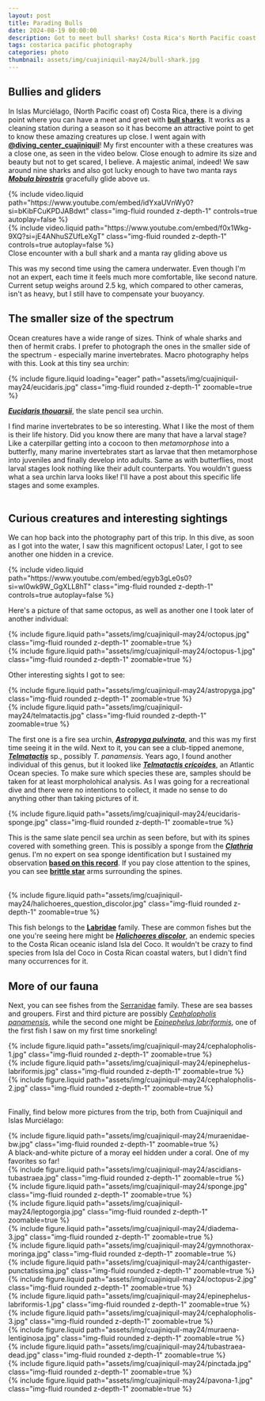 ```yaml
---
layout: post
title: Parading Bulls
date: 2024-08-19 00:00:00
description: Got to meet bull sharks! Costa Rica's North Pacific coast continues to amaze me. 
tags: costarica pacific photography 
categories: photo
thumbnail: assets/img/cuajiniquil-may24/bull-shark.jpg
---
```


## Bullies and gliders

In Islas Murciélago, (North Pacific coast of) Costa Rica, there is a diving point where you can have a meet and greet with **[bull sharks](https://www.iucnredlist.org/species/39372/2910670)**. It works as a cleaning station during a season so it has become an attractive point to get to know these amazing creatures up close. I went again with **[@diving_center_cuajiniquil](https://www.instagram.com/diving_center_cuajiniquil/)**!
My first encounter with a these creatures was a close one, as seen in the video below. Close enough to admire its size and beauty but not to get scared, I believe. A majestic animal, indeed! We saw around nine sharks and also got lucky enough to have two manta rays **[*Mobula birostris*](https://marinespecies.org/aphia.php?p=taxdetails&id=1026118)** gracefully glide above us. 

<div class="row mt-3 d-flex">  
    <div class="col-md mt-3 mt-md-0 flex-grow-1">
        {% include video.liquid path="https://www.youtube.com/embed/idYxaUVnWy0?si=bKibFCuKPDJABdwt" class="img-fluid rounded z-depth-1" controls=true autoplay=false %}
    </div>
  <div class="col-md mt-3 mt-md-0 flex-grow-1">
    {% include video.liquid path="https://www.youtube.com/embed/f0x1Wkg-9XQ?si=jE4ANhuSZUfLeXgT" class="img-fluid rounded z-depth-1" controls=true autoplay=false %}
  </div>
</div>
<div class ="caption">
  Close encounter with a bull shark and a manta ray gliding above us
</div>

This was my second time using the camera underwater. Even though I'm not an expert, each time it feels much more comfortable, like second nature. Current setup weighs around 2.5 kg, which compared to other cameras, isn't as heavy, but I still have to compensate your buoyancy. 
<br>

## The smaller size of the spectrum

Ocean creatures have a wide range of sizes. Think of whale sharks and then of hermit crabs. I prefer to photograph the ones in the smaller side of the spectrum - especially marine invertebrates. Macro photography helps with this. Look at this tiny sea urchin:

<div class="row mt-3">
    <div class="col-lg mt-3 mt-md-0">
        {% include figure.liquid loading="eager" path="assets/img/cuajiniquil-may24/eucidaris.jpg" class="img-fluid rounded z-depth-1" zoomable=true %}
    </div>
</div>

**[*Eucidaris thouarsii*](https://marinespecies.org/aphia.php?p=taxdetails&id=513266)**, the slate pencil sea urchin.

I find marine invertebrates to be so interesting. What I like the most of them is their life history. Did you know there are many that have a larval stage? Like a caterpillar getting into a cocoon to then *metamorphose* into a butterfly, many marine invertebrates start as larvae that then metamorphose into juveniles and finally develop into adults. Same as with butterflies, most larval stages look nothing like their adult counterparts. You wouldn't guess what a sea urchin larva looks like! I'll have a post about this specific life stages and some examples. 
<br>
<br>

## Curious creatures and interesting sightings
We can hop back into the photography part of this trip. In this dive, as soon as I got into the water, I saw this magnificent octopus! Later, I got to see another one hidden in a crevice. 
<div class="row mt-3">
    <div class="col-sm mt-3 mt-md-0">
        {% include video.liquid path="https://www.youtube.com/embed/egyb3gLe0s0?si=wl0wk9W_GgXLL8hT" class="img-fluid rounded z-depth-1" controls=true autoplay=false %}
    </div>
</div>

Here's a picture of that same octopus, as well as another one I took later of another individual:
<div class="row mt-3">
    <div class="col-sm mt-3 mt-md-0">
        {% include figure.liquid path="assets/img/cuajiniquil-may24/octopus.jpg" class="img-fluid rounded z-depth-1" zoomable=true %}
    </div>
    <div class="col-sm mt-3 mt-md-0">
        {% include figure.liquid path="assets/img/cuajiniquil-may24/octopus-1.jpg" class="img-fluid rounded z-depth-1" zoomable=true %}
    </div>
</div>

Other interesting sights I got to see:
<div class="row mt-3">
    <div class="col-sm mt-3 mt-md-0">
        {% include figure.liquid path="assets/img/cuajiniquil-may24/astropyga.jpg" class="img-fluid rounded z-depth-1" zoomable=true %}
    </div>
    <div class="col-sm mt-3 mt-md-0">
        {% include figure.liquid path="assets/img/cuajiniquil-may24/telmatactis.jpg" class="img-fluid rounded z-depth-1" zoomable=true %}
    </div>
</div>

The first one is a fire sea urchin, **[*Astropyga pulvinata*](https://marinespecies.org/aphia.php?p=taxdetails&id=513138)**, and this was my first time seeing it in the wild. Next to it, you can see a club-tipped anemone, **[*Telmatactis*](https://marinespecies.org/aphia.php?p=taxdetails&id=100766)** sp., possibly *T. panamensis*. Years ago, I found another individual of this genus, but it looked like **[*Telmatactis cricoides*](https://marinespecies.org/aphia.php?p=taxdetails&id=100971)**, an Atlantic Ocean species. To make sure which species these are, samples should be taken for at least morpholohical analysis. As I was going for a recreational dive and there were no intentions to collect, it made no sense to do anything other than taking pictures of it.
<br>

<div class="row mt-3">
    <div class="col-sm mt-3 mt-md-0">
        {% include figure.liquid path="assets/img/cuajiniquil-may24/eucidaris-sponge.jpg" class="img-fluid rounded z-depth-1" zoomable=true %}
    </div>
</div>
  
This is the same slate pencil sea urchin as seen before, but with its spines covered with something green. This is possibly a sponge from the **[*Clathria*](https://marinespecies.org/aphia.php?p=taxdetails&id=131868)** genus. I'm no expert on sea sponge identification but I sustained my observation **[based on this record](https://mapress.com/zt/article/view/zootaxa.3085.1.3)**. If you pay close attention to the spines, you can see **[brittle star](https://en.wikipedia.org/wiki/Brittle_star)** arms surrounding the spines. 

<br>

<div class="row mt-3">
    <div class="col-sm mt-3 mt-md-0">
        {% include figure.liquid path="assets/img/cuajiniquil-may24/halichoeres_question_discolor.jpg" class="img-fluid rounded z-depth-1" zoomable=true %}
    </div>
</div>

This fish belongs to the **[Labridae](https://biogeodb.stri.si.edu/sftep/en/thefishes/taxon/1639)** family. These are common fishes but the one you're seeing here might be **[*Halichoeres discolor*](https://marinespecies.org/aphia.php?p=taxdetails&id=275762#distributions)**, an endemic species to the Costa Rican oceanic island Isla del Coco. It wouldn't be crazy to find species from Isla del Coco in Costa Rican coastal waters, but I didn't find many occurrences for it. 

## More of our fauna

Next, you can see fishes from the [Serranidae](https://www.fishbase.se/summary/FamilySummary.php?ID=289) family. These are sea basses and groupers. First and third picture are possibly *[Cephalopholis panamensis](https://biogeodb.stri.si.edu/sftep/es/thefishes/species/1115)*, while the second one might be *[Epinephelus labriformis](https://biogeodb.stri.si.edu/sftep/es/thefishes/species/1125)*, one of the first fish I saw on my first time snorkeling! 
<br>


<div class="row mt-3">
    <div class="col-sm mt-3 mt-md-0">
        {% include figure.liquid path="assets/img/cuajiniquil-may24/cephalopholis-1.jpg" class="img-fluid rounded z-depth-1" zoomable=true %}
    </div>
    <div class="col-sm mt-3 mt-md-0">
        {% include figure.liquid path="assets/img/cuajiniquil-may24/epinephelus-labriformis.jpg" class="img-fluid rounded z-depth-1" zoomable=true %}
    </div>
    <div class="col-sm mt-3 mt-md-0">
        {% include figure.liquid path="assets/img/cuajiniquil-may24/cephalopholis-2.jpg" class="img-fluid rounded z-depth-1" zoomable=true %}
    </div>
</div>
<br>

Finally, find below more pictures from the trip, both from Cuajiniquil and Islas Murciélago:
<div class="row mt-3">
    <div class="col-sm mt-3 mt-md-0">
        {% include figure.liquid path="assets/img/cuajiniquil-may24/muraenidae-bw.jpg" class="img-fluid rounded z-depth-1" zoomable=true %}
    </div>
</div>
A black-and-white picture of a moray eel hidden under a coral. One of my favorites so far!
<br>

<div class="row mt-3">
    <div class="col-sm mt-3 mt-md-0">
        {% include figure.liquid path="assets/img/cuajiniquil-may24/ascidians-tubastraea.jpg" class="img-fluid rounded z-depth-1" zoomable=true %}
    </div>
    <div class="col-sm mt-3 mt-md-0">
        {% include figure.liquid path="assets/img/cuajiniquil-may24/sponge.jpg" class="img-fluid rounded z-depth-1" zoomable=true %}
    </div>
    <div class="col-sm mt-3 mt-md-0">
        {% include figure.liquid path="assets/img/cuajiniquil-may24/leptogorgia.jpg" class="img-fluid rounded z-depth-1" zoomable=true %}
    </div>
</div>

<div class="row mt-3">
    <div class="col-sm mt-3 mt-md-0">
        {% include figure.liquid path="assets/img/cuajiniquil-may24/diadema-3.jpg" class="img-fluid rounded z-depth-1" zoomable=true %}
    </div>
    <div class="col-sm mt-3 mt-md-0">
        {% include figure.liquid path="assets/img/cuajiniquil-may24/gymnothorax-moringa.jpg" class="img-fluid rounded z-depth-1" zoomable=true %}
    </div>
    <div class="col-sm mt-3 mt-md-0">
        {% include figure.liquid path="assets/img/cuajiniquil-may24/canthigaster-punctatissima.jpg" class="img-fluid rounded z-depth-1" zoomable=true %}
    </div>
</div>

<div class="row mt-3">
    <div class="col-sm mt-3 mt-md-0">
        {% include figure.liquid path="assets/img/cuajiniquil-may24/octopus-2.jpg" class="img-fluid rounded z-depth-1" zoomable=true %}
    </div>
</div>

<div class="row mt-3">
    <div class="col-sm mt-3 mt-md-0">
        {% include figure.liquid path="assets/img/cuajiniquil-may24/epinephelus-labriformis-1.jpg" class="img-fluid rounded z-depth-1" zoomable=true %}
    </div>
    <div class="col-sm mt-3 mt-md-0">
        {% include figure.liquid path="assets/img/cuajiniquil-may24/cephalopholis-3.jpg" class="img-fluid rounded z-depth-1" zoomable=true %}
    </div>
    <div class="col-sm mt-3 mt-md-0">
        {% include figure.liquid path="assets/img/cuajiniquil-may24/muraena-lentiginosa.jpg" class="img-fluid rounded z-depth-1" zoomable=true %}
    </div>
</div>

<div class="row mt-3">
    <div class="col-sm mt-3 mt-md-0">
        {% include figure.liquid path="assets/img/cuajiniquil-may24/tubastraea-dead.jpg" class="img-fluid rounded z-depth-1" zoomable=true %}
    </div>
    <div class="col-sm mt-3 mt-md-0">
        {% include figure.liquid path="assets/img/cuajiniquil-may24/pinctada.jpg" class="img-fluid rounded z-depth-1" zoomable=true %}
    </div>
    <div class="col-sm mt-3 mt-md-0">
        {% include figure.liquid path="assets/img/cuajiniquil-may24/pavona-1.jpg" class="img-fluid rounded z-depth-1" zoomable=true %}
    </div>
</div>